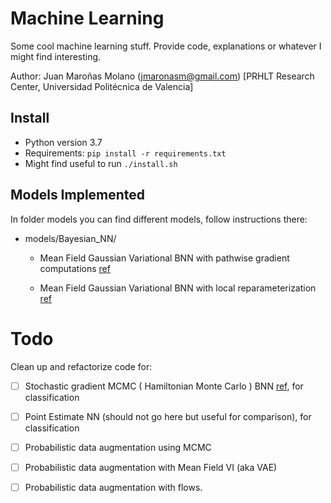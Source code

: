 # Machine Learning

Some cool machine learning stuff. Provide code, explanations or whatever I might find interesting.

Author: Juan Maroñas Molano (jmaronasm@gmail.com) [PRHLT Research Center, Universidad Politécnica de Valencia]



## Install

* Python version 3.7
* Requirements: ``` pip install -r requirements.txt ```
* Might find useful to run ```./install.sh```



## Models Implemented

In folder models you can find different models, follow instructions there:

* models/Bayesian_NN/

  * Mean Field Gaussian Variational BNN with pathwise gradient computations [ref](https://arxiv.org/abs/1505.05424)

  * Mean Field Gaussian Variational BNN with local reparameterization [ref](https://arxiv.org/abs/1506.02557)   



# Todo

Clean up and refactorize code for:

* [ ] Stochastic gradient MCMC ( Hamiltonian Monte Carlo )  BNN [ref](https://arxiv.org/abs/1206.1901), for classification

* [ ] Point Estimate NN (should not go here but useful for comparison), for classification
* [ ] Probabilistic data augmentation using MCMC
* [ ] Probabilistic data augmentation with Mean Field VI (aka VAE)
* [ ] Probabilistic data augmentation with flows.
